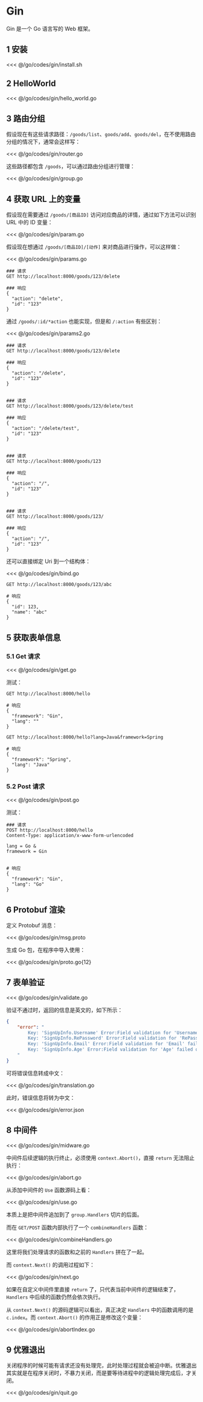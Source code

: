 # Gin

Gin 是一个 Go 语言写的 Web 框架。

## 1 安装

<<< @/go/codes/gin/install.sh

## 2 HelloWorld

<<< @/go/codes/gin/hello_world.go

## 3 路由分组

假设现在有这些请求路径：`/goods/list`、`goods/add`、`goods/del`，在不使用路由分组的情况下，通常会这样写：

<<< @/go/codes/gin/router.go

这些路径都包含 `/goods`，可以通过路由分组进行管理：

<<< @/go/codes/gin/group.go

## 4 获取 URL 上的变量

假设现在需要通过 `/goods/[商品ID]` 访问对应商品的详情，通过如下方法可以识别 URL 中的 ID 变量：

<<< @/go/codes/gin/param.go

假设现在想通过 `/goods/[商品ID]/[动作]` 来对商品进行操作，可以这样做：

<<< @/go/codes/gin/params.go

```http
### 请求
GET http://localhost:8000/goods/123/delete

### 响应
{
  "action": "delete",
  "id": "123"
}
```

通过 `/goods/:id/*action` 也能实现，但是和 `/:action` 有些区别：

<<< @/go/codes/gin/params2.go

```http
### 请求
GET http://localhost:8000/goods/123/delete

### 响应
{
  "action": "/delete",
  "id": "123"
}


### 请求
GET http://localhost:8000/goods/123/delete/test

### 响应
{
  "action": "/delete/test",
  "id": "123"
}


### 请求
GET http://localhost:8000/goods/123

### 响应
{
  "action": "/",
  "id": "123"
}


### 请求
GET http://localhost:8000/goods/123/

### 响应
{
  "action": "/",
  "id": "123"
}
```

还可以直接绑定 Uri 到一个结构体：

<<< @/go/codes/gin/bind.go

```http
GET http://localhost:8000/goods/123/abc

# 响应
{
  "id": 123,
  "name": "abc"
}
```

## 5 获取表单信息

### 5.1 Get 请求

<<< @/go/codes/gin/get.go

测试：

```http
GET http://localhost:8000/hello

# 响应
{
  "framework": "Gin",
  "lang": ""
}
```

```http
GET http://localhost:8000/hello?lang=Java&framework=Spring

# 响应
{
  "framework": "Spring",
  "lang": "Java"
}
```

### 5.2 Post 请求

<<< @/go/codes/gin/post.go

测试：

```http
### 请求
POST http://localhost:8000/hello
Content-Type: application/x-www-form-urlencoded

lang = Go &
framework = Gin


# 响应
{
  "framework": "Gin",
  "lang": "Go"
}
```

## 6 Protobuf 渲染

定义 Protobuf 消息：

<<< @/go/codes/gin/msg.proto

生成 Go 包，在程序中导入使用：

<<< @/go/codes/gin/proto.go{12}

## 7 表单验证

<<< @/go/codes/gin/validate.go

验证不通过时，返回的信息是英文的，如下所示：

```json
{
    "error": "
		Key: 'SignUpInfo.Username' Error:Field validation for 'Username' failed on the 'min' tag\n
		Key: 'SignUpInfo.RePassword' Error:Field validation for 'RePassword' failed on the 'eqfield' tag\n
		Key: 'SignUpInfo.Email' Error:Field validation for 'Email' failed on the 'email' tag\n
		Key: 'SignUpInfo.Age' Error:Field validation for 'Age' failed on the 'lte' tag
	"
}
```

可将错误信息转成中文：

<<< @/go/codes/gin/translation.go

此时，错误信息将转为中文：

<<< @/go/codes/gin/error.json

## 8 中间件

<<< @/go/codes/gin/midware.go

中间件后续逻辑的执行终止，必须使用 `context.Abort()`，直接 `return` 无法阻止执行：

<<< @/go/codes/gin/abort.go

从添加中间件的 `Use` 函数源码上看：

<<< @/go/codes/gin/use.go

本质上是把中间件追加到了 `group.Handlers` 切片的后面。

而在 `GET/POST` 函数内部执行了一个 `combineHandlers` 函数：

<<< @/go/codes/gin/combineHandlers.go

这里将我们处理请求的函数和之前的 `Handlers` 拼在了一起。

而 `context.Next()` 的调用过程如下：

<<< @/go/codes/gin/next.go

如果在自定义中间件里直接 `return` 了，只代表当前中间件的逻辑结束了，`Handlers` 中后续的函数仍然会依次执行。

从 `context.Next()` 的源码逻辑可以看出，真正决定 `Handlers` 中的函数调用的是 `c.index`。而 `context.Abort()` 的作用正是修改这个变量：

<<< @/go/codes/gin/abortIndex.go

## 9 优雅退出

关闭程序的时候可能有请求还没有处理完，此时处理过程就会被迫中断。优雅退出其实就是在程序关闭时，不暴力关闭，而是要等待进程中的逻辑处理完成后，才关闭。

<<< @/go/codes/gin/quit.go
